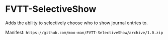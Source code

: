 # FVTT-SelectiveShow
 Adds the ability to selectively choose who to show journal entries to.

 Manifest: `https://github.com/moo-man/FVTT-SelectiveShow/archive/1.0.zip`